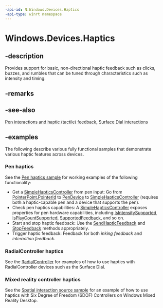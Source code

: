 ```yaml
---
-api-id: N:Windows.Devices.Haptics
-api-type: winrt namespace
---
```


<!-- Namespace syntax.
namespace Windows.Devices.Haptics 
-->

# Windows.Devices.Haptics

## -description

Provides support for basic, non-directional haptic feedback such as clicks, buzzes, and rumbles that can be tuned through  characteristics such as intensity and timing.

## -remarks

## -see-also

[Pen interactions and haptic (tactile) feedback](/windows/apps/design/input/pen-haptics), [Surface Dial interactions](/windows/apps/design/input/windows-wheel-interactions)

## -examples

The following describe various fully functional samples that demonstrate various haptic features across devices.

### Pen haptics

See the [Pen haptics sample](https://github.com/microsoft/Windows-universal-samples/tree/dev/Samples/PenHaptics) for working examples of the following functionality:

- Get a [SimpleHapticsController](simplehapticscontroller.md) from pen input: Go from [PointerPoint.PointerId](../windows.ui.input/pointerpoint_pointerid.md) to [PenDevice](../windows.devices.input/pendevice.md)  to [SimpleHapticsController](simplehapticscontroller.md) (requires both a haptic-capable pen and a device that supports the pen).
- Check pen haptics capabilities: A [SimpleHapticsController](simplehapticscontroller.md) exposes properties for pen hardware capabilities, including [IsIntensitySupported](simplehapticscontroller_isintensitysupported.md), [IsPlayCountSupported](simplehapticscontroller_isplaycountsupported.md), [SupportedFeedback](simplehapticscontroller_supportedfeedback.md), and so on.
- Start and stop haptic feedback: Use the [SendHapticFeedback](simplehapticscontroller_sendhapticfeedback_1295394442.md) and [StopFeedback](simplehapticscontroller_stopfeedback_481424790.md) methods appropriately.
- Trigger haptic feedback: Feedback for both *inking feedback* and *interaction feedback*.

### RadialController haptics

See the [RadialController](https://github.com/microsoft/RadialController) for examples of how to use haptics with RadialController devices such as the Surface Dial.

### Mixed reality controller haptics

See the [Spatial interaction source sample](https://github.com/microsoft/Windows-universal-samples/tree/dev/Samples/SpatialInteractionSource) for an example of how to use haptics with Six Degree of Freedom (6DOF) Controllers on Windows Mixed Reality Desktop.
